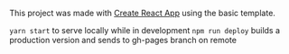 This project was made with [Create React App](https://github.com/facebook/create-react-app) using the basic template.


`yarn start` to serve locally while in development
`npm run deploy` builds a production version and sends to gh-pages branch on remote